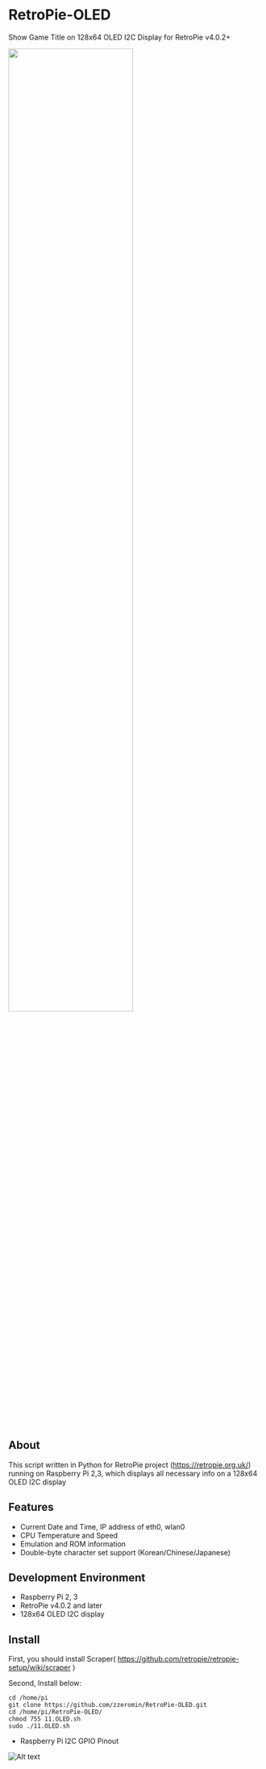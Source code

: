 # RetroPie-OLED
Show Game Title on 128x64 OLED I2C Display for RetroPie v4.0.2+

<img src="https://github.com/zzeromin/RetroPie-OLED/blob/master/RetroPie-OLED01.jpg" width="70%" height="70%">

## About
This script written in Python for RetroPie project (https://retropie.org.uk/) 
running on Raspberry Pi 2,3, which displays all necessary info on a 128x64 OLED I2C display

## Features
* Current Date and Time, IP address of eth0, wlan0
* CPU Temperature and Speed
* Emulation and ROM information
* Double-byte character set support (Korean/Chinese/Japanese)

## Development Environment
* Raspberry Pi 2, 3
* RetroPie v4.0.2 and later
* 128x64 OLED I2C display

## Install

First, you should install Scraper( https://github.com/retropie/retropie-setup/wiki/scraper )

Second, Install below:
<pre><code>cd /home/pi
git clone https://github.com/zzeromin/RetroPie-OLED.git
cd /home/pi/RetroPie-OLED/
chmod 755 11.OLED.sh
sudo ./11.OLED.sh
</code></pre>

* Raspberry Pi I2C GPIO Pinout

![Alt text](https://i.imgur.com/WTPHzsf.png)
